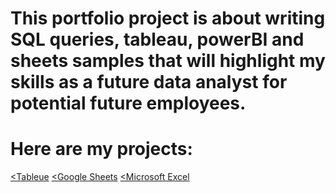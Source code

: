 # This portfolio project is about writing SQL queries, tableau, powerBI and sheets samples that will highlight my skills as a future data analyst for potential future employees.

# Here are my projects:
<a href="https://public.tableau.com/app/profile/john.dexter.dino/viz/SalesData_17570003077250/Story1"><Tableue</a>
<a href="https://docs.google.com/spreadsheets/d/1cMlWGrUiJKf0hBQkHjrOrCbI4x_J-Mn9/edit?gid=1034639099#gid=1034639099"><Google Sheets</a>
<a href="https://1drv.ms/x/c/968480567086162c/EcMiERvaD69OpFoqdwerHMcB1W8oJ1RjZGB-58a6nerxRQ?e=BtQInJ"><Microsoft Excel</a>
